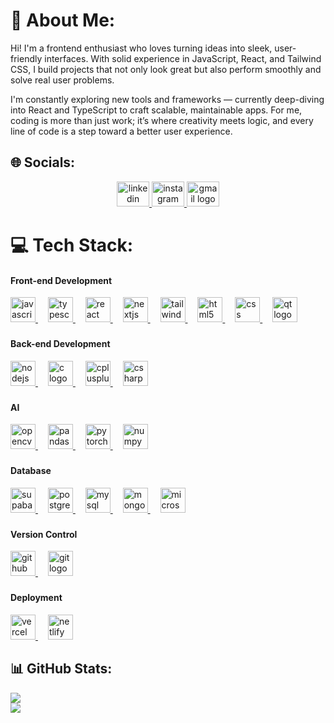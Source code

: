# 💫 About Me:
Hi! I'm a frontend enthusiast who loves turning ideas into sleek, user-friendly interfaces. With solid experience in JavaScript, React, and Tailwind CSS, I build projects that not only look great but also perform smoothly and solve real user problems.

I'm constantly exploring new tools and frameworks — currently deep-diving into React and TypeScript to craft scalable, maintainable apps. For me, coding is more than just work; it’s where creativity meets logic, and every line of code is a step toward a better user experience.

## 🌐 Socials:
<div align="center">
  <a href="https://www.linkedin.com/in/talhaceliktas/" target="_blank">
    <img src="https://raw.githubusercontent.com/maurodesouza/profile-readme-generator/master/src/assets/icons/social/linkedin/default.svg" width="52" height="40" alt="linkedin logo"  />
  </a>
  <a href="https://www.instagram.com/sl3epwy/" target="_blank">
    <img src="https://raw.githubusercontent.com/maurodesouza/profile-readme-generator/master/src/assets/icons/social/instagram/default.svg" width="52" height="40" alt="instagram logo"  />
  </a>
  <a href="mailto:celiktas.talha@icloud.com" target="_blank">
    <img src="https://raw.githubusercontent.com/maurodesouza/profile-readme-generator/master/src/assets/icons/social/gmail/default.svg" width="52" height="40" alt="gmail logo"  />
  </a>
</div>

# 💻 Tech Stack:

<div align="left">
  <h4 align="left">Front-end Development</h4>
  <a href="https://developer.mozilla.org/en-US/docs/Web/JavaScript" target="_blank">
    <img src="https://cdn.jsdelivr.net/gh/devicons/devicon/icons/javascript/javascript-original.svg" height="40" alt="javascript logo" />
  </a>
  <img width="12" />
  <a href="https://www.typescriptlang.org/" target="_blank">
    <img src="https://cdn.jsdelivr.net/gh/devicons/devicon/icons/typescript/typescript-original.svg" height="40" alt="typescript logo" />
  </a>
  <img width="12" />
  <a href="https://reactjs.org/" target="_blank">
    <img src="https://cdn.jsdelivr.net/gh/devicons/devicon/icons/react/react-original.svg" height="40" alt="react logo" />
  </a>
  <img width="12" />
  <a href="https://nextjs.org/" target="_blank">
    <img src="https://cdn.simpleicons.org/nextdotjs/000000" height="40" alt="nextjs logo" />
  </a>
  <img width="12" />
  <a href="https://tailwindcss.com/" target="_blank">
    <img src="https://cdn.simpleicons.org/tailwindcss/06B6D4" height="40" alt="tailwindcss logo" />
  </a>
  <img width="12" />
  <a href="https://developer.mozilla.org/en-US/docs/Web/HTML" target="_blank">
    <img src="https://cdn.simpleicons.org/html5/E34F26" height="40" alt="html5 logo" />
  </a>
  <img width="12" />
  <a href="https://developer.mozilla.org/en-US/docs/Web/CSS" target="_blank">
    <img src="https://cdn.jsdelivr.net/gh/devicons/devicon/icons/css3/css3-original.svg" height="40" alt="css logo" />
  </a>
  <img width="12" />
  <a href="https://www.qt.io/" target="_blank">
    <img src="https://cdn.simpleicons.org/qt/41CD52" height="40" alt="qt logo" />
  </a>
</div>

###

<div align="left">
  <h4 align="left">Back-end Development</h4>
  <a href="https://nodejs.org/" target="_blank">
    <img src="https://cdn.simpleicons.org/nodedotjs/339933" height="40" alt="nodejs logo" />
  </a>
  <img width="12" />
  <a href="https://en.cppreference.com/w/c" target="_blank">
    <img src="https://cdn.simpleicons.org/c/A8B9CC" height="40" alt="c logo" />
  </a>
  <img width="12" />
  <a href="https://en.cppreference.com/" target="_blank">
    <img src="https://cdn.simpleicons.org/c++/00599C" height="40" alt="cplusplus logo" />
  </a>
  <img width="12" />
  <a href="https://docs.microsoft.com/en-us/dotnet/csharp/" target="_blank">
    <img src="https://cdn.jsdelivr.net/gh/devicons/devicon/icons/csharp/csharp-original.svg" height="40" alt="csharp logo" />
  </a>
</div>

###

<div align="left">
  <h4 align="left">AI</h4>
  <a href="https://opencv.org/" target="_blank">
    <img src="https://www.svgrepo.com/show/354139/opencv.svg" height="40" alt="opencv logo" />
  </a>
  <img width="12" />
  <a href="https://pandas.pydata.org/" target="_blank">
    <img src="https://cdn.jsdelivr.net/gh/devicons/devicon/icons/pandas/pandas-original.svg" height="40" alt="pandas logo" />
  </a>
  <img width="12" />
  <a href="https://pytorch.org/" target="_blank">
    <img src="https://cdn.jsdelivr.net/gh/devicons/devicon/icons/pytorch/pytorch-original.svg" height="40" alt="pytorch logo" />
  </a>
  <img width="12" />
  <a href="https://numpy.org/" target="_blank">
    <img src="https://cdn.simpleicons.org/numpy/013243" height="40" alt="numpy logo" />
  </a>
</div>

###

<div align="left">
  <h4 align="left">Database</h4>
  <a href="https://supabase.com/" target="_blank">
    <img src="https://cdn.simpleicons.org/supabase/3ECF8E" height="40" alt="supabase logo" />
  </a>
  <img width="12" />
  <a href="https://www.postgresql.org/" target="_blank">
    <img src="https://cdn.simpleicons.org/postgresql/4169E1" height="40" alt="postgresql logo" />
  </a>
  <img width="12" />
  <a href="https://www.mysql.com/" target="_blank">
    <img src="https://cdn.jsdelivr.net/gh/devicons/devicon/icons/mysql/mysql-original.svg" height="40" alt="mysql logo" />
  </a>
  <img width="12" />
  <a href="https://www.mongodb.com/" target="_blank">
    <img src="https://cdn.jsdelivr.net/gh/devicons/devicon/icons/mongodb/mongodb-original.svg" height="40" alt="mongodb logo" />
  </a>
  <img width="12" />
  <a href="https://www.microsoft.com/en-us/sql-server" target="_blank">
    <img src="https://cdn.jsdelivr.net/gh/devicons/devicon/icons/microsoftsqlserver/microsoftsqlserver-plain.svg" height="40" alt="microsoftsqlserver logo" />
  </a>
</div>

###

<div align="left">
  <h4 align="left">Version Control</h4>
  <a href="https://github.com/" target="_blank">
    <img src="https://cdn.jsdelivr.net/gh/devicons/devicon/icons/github/github-original.svg" height="40" alt="github logo" />
  </a>
  <img width="12" />
  <a href="https://git-scm.com/" target="_blank">
    <img src="https://cdn.jsdelivr.net/gh/devicons/devicon/icons/git/git-original.svg" height="40" alt="git logo" />
  </a>
</div>

###

<div align="left">
  <h4 align="left">Deployment</h4>
  <a href="https://vercel.com/" target="_blank">
    <img src="https://cdn.simpleicons.org/vercel/000000" height="40" alt="vercel logo" />
  </a>
  <img width="12" />
  <a href="https://www.netlify.com/" target="_blank">
    <img src="https://cdn.simpleicons.org/netlify/00C7B7" height="40" alt="netlify logo" />
  </a>
</div>

###


## 📊 GitHub Stats:
![](https://nirzak-streak-stats.vercel.app/?user=talhaceliktas&theme=onedark&hide_border=false)<br/>
![](https://github-readme-stats.vercel.app/api/top-langs/?username=talhaceliktas&theme=onedark&hide_border=false&include_all_commits=true&count_private=false&layout=compact)
